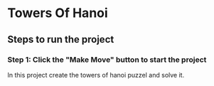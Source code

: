 # Towers Of Hanoi
## Steps to run the project
### Step 1: Click the "Make Move" button to start the project
In this project create the towers of hanoi puzzel and solve it.

